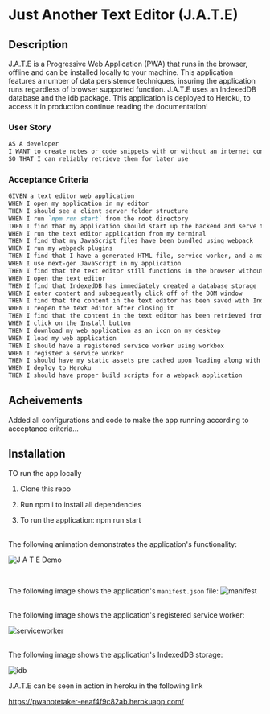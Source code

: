 # Just Another Text Editor (J.A.T.E)

## Description

J.A.T.E is a Progressive Web Application (PWA) that runs in the browser, offline and can be installed locally to your machine. This application features a number of data persistence techniques, insuring the application runs regardless of browser supported function. J.A.T.E uses an IndexedDB database and the idb package. This application is deployed to Heroku, to access it in production continue reading the documentation!

### User Story

```md
AS A developer
I WANT to create notes or code snippets with or without an internet connection
SO THAT I can reliably retrieve them for later use
```

### Acceptance Criteria 

```md
GIVEN a text editor web application
WHEN I open my application in my editor
THEN I should see a client server folder structure
WHEN I run `npm run start` from the root directory
THEN I find that my application should start up the backend and serve the client
WHEN I run the text editor application from my terminal
THEN I find that my JavaScript files have been bundled using webpack
WHEN I run my webpack plugins
THEN I find that I have a generated HTML file, service worker, and a manifest file
WHEN I use next-gen JavaScript in my application
THEN I find that the text editor still functions in the browser without errors
WHEN I open the text editor
THEN I find that IndexedDB has immediately created a database storage
WHEN I enter content and subsequently click off of the DOM window
THEN I find that the content in the text editor has been saved with IndexedDB
WHEN I reopen the text editor after closing it
THEN I find that the content in the text editor has been retrieved from our IndexedDB
WHEN I click on the Install button
THEN I download my web application as an icon on my desktop
WHEN I load my web application
THEN I should have a registered service worker using workbox
WHEN I register a service worker
THEN I should have my static assets pre cached upon loading along with subsequent pages and static assets
WHEN I deploy to Heroku
THEN I should have proper build scripts for a webpack application
```

## Acheivements

Added all configurations and code to make the app running according to acceptance criteria...

## Installation

TO run the app locally

1. Clone this repo

2. Run npm i to install all dependencies

3. To run the application: npm run start

</br>
The following animation demonstrates the application's functionality:


![J A T E Demo](https://user-images.githubusercontent.com/107900180/206565673-960dc4c8-1d0e-447e-9606-88ef539e1031.gif)

</br>

The following image shows the application's ```manifest.json``` file:
![manifest](https://user-images.githubusercontent.com/107900180/206566689-e37bb4b2-783b-4328-afe6-16664b20181b.png)

</br>
The following image shows the application's registered service worker:

![serviceworker](https://user-images.githubusercontent.com/107900180/206567108-41efd859-b8d6-480b-8dc2-d383c4a76d06.png)

</br>
The following image shows the application's IndexedDB storage:

![idb](https://user-images.githubusercontent.com/107900180/206567448-c4d0939a-4690-4b40-a597-476b1e1c0c19.png)

J.A.T.E can be seen in action in heroku in the following link

https://pwanotetaker-eeaf4f9c82ab.herokuapp.com/
